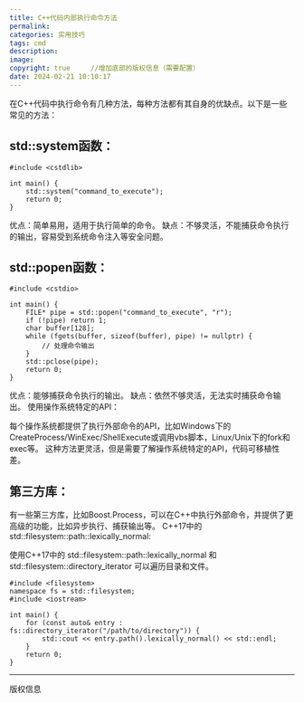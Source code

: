 ```yaml
---
title: C++代码内部执行命令方法
permalink: 
categories: 实用技巧
tags: cmd
description: 
image: 
copyright: true     //增加底部的版权信息（需要配置）
date: 2024-02-21 10:10:17
---
```


在C++代码中执行命令有几种方法，每种方法都有其自身的优缺点。以下是一些常见的方法：

<!--more-->

## std::system函数：

```
#include <cstdlib>

int main() {
    std::system("command_to_execute");
    return 0;
}
```

优点：简单易用，适用于执行简单的命令。
缺点：不够灵活，不能捕获命令执行的输出，容易受到系统命令注入等安全问题。

## std::popen函数：
```
#include <cstdio>

int main() {
    FILE* pipe = std::popen("command_to_execute", "r");
    if (!pipe) return 1;
    char buffer[128];
    while (fgets(buffer, sizeof(buffer), pipe) != nullptr) {
        // 处理命令输出
    }
    std::pclose(pipe);
    return 0;
}
```

优点：能够捕获命令执行的输出。
缺点：依然不够灵活，无法实时捕获命令输出。
使用操作系统特定的API：

每个操作系统都提供了执行外部命令的API，比如Windows下的CreateProcess/WinExec/ShellExecute或调用vbs脚本，Linux/Unix下的fork和exec等。
这种方法更灵活，但是需要了解操作系统特定的API，代码可移植性差。

## 第三方库：
有一些第三方库，比如Boost.Process，可以在C++中执行外部命令，并提供了更高级的功能，比如异步执行、捕获输出等。
C++17中的std::filesystem::path::lexically_normal:

使用C++17中的 std::filesystem::path::lexically_normal 和 std::filesystem::directory_iterator 可以遍历目录和文件。
```
#include <filesystem>
namespace fs = std::filesystem;
#include <iostream>

int main() {
    for (const auto& entry : fs::directory_iterator("/path/to/directory")) {
        std::cout << entry.path().lexically_normal() << std::endl;
    }
    return 0;
}
```

<hr />
版权信息